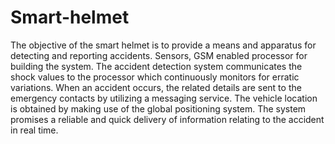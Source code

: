 # Smart-helmet
The objective of the smart helmet is to provide a means and apparatus for detecting and reporting accidents. Sensors, GSM enabled processor for building the system. The accident detection system communicates the shock values to the processor which continuously monitors for erratic variations. When an accident occurs, the related details are sent to the emergency contacts by utilizing a messaging service. The vehicle location is obtained by making use of the global positioning system. The system promises a reliable and quick delivery of information relating to the accident in real time. 
